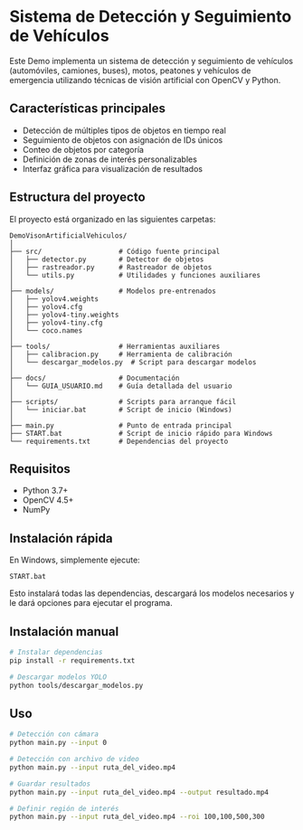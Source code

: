 # Sistema de Detección y Seguimiento de Vehículos

Este Demo implementa un sistema de detección y seguimiento de vehículos (automóviles, camiones, buses), motos, peatones y vehículos de emergencia utilizando técnicas de visión artificial con OpenCV y Python.

## Características principales

- Detección de múltiples tipos de objetos en tiempo real
- Seguimiento de objetos con asignación de IDs únicos
- Conteo de objetos por categoría
- Definición de zonas de interés personalizables
- Interfaz gráfica para visualización de resultados

## Estructura del proyecto

El proyecto está organizado en las siguientes carpetas:

```
DemoVisonArtificialVehiculos/
│
├── src/                   # Código fuente principal
│   ├── detector.py        # Detector de objetos
│   ├── rastreador.py      # Rastreador de objetos
│   └── utils.py           # Utilidades y funciones auxiliares
│
├── models/                # Modelos pre-entrenados
│   ├── yolov4.weights
│   ├── yolov4.cfg
│   ├── yolov4-tiny.weights
│   ├── yolov4-tiny.cfg
│   └── coco.names
│
├── tools/                 # Herramientas auxiliares
│   ├── calibracion.py     # Herramienta de calibración
│   └── descargar_modelos.py  # Script para descargar modelos
│
├── docs/                  # Documentación
│   └── GUIA_USUARIO.md    # Guía detallada del usuario
│
├── scripts/               # Scripts para arranque fácil
│   └── iniciar.bat        # Script de inicio (Windows)
│
├── main.py                # Punto de entrada principal
├── START.bat              # Script de inicio rápido para Windows
└── requirements.txt       # Dependencias del proyecto
```

## Requisitos

- Python 3.7+
- OpenCV 4.5+
- NumPy

## Instalación rápida

En Windows, simplemente ejecute:

```
START.bat
```

Esto instalará todas las dependencias, descargará los modelos necesarios y le dará opciones para ejecutar el programa.

## Instalación manual

```bash
# Instalar dependencias
pip install -r requirements.txt

# Descargar modelos YOLO
python tools/descargar_modelos.py
```

## Uso

```bash
# Detección con cámara
python main.py --input 0

# Detección con archivo de video
python main.py --input ruta_del_video.mp4

# Guardar resultados
python main.py --input ruta_del_video.mp4 --output resultado.mp4

# Definir región de interés
python main.py --input ruta_del_video.mp4 --roi 100,100,500,300
```
